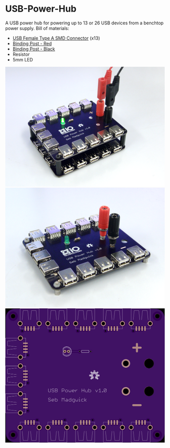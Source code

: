 USB-Power-Hub
=============

A USB power hub for powering up to 13 or 26 USB devices from a benchtop power supply.  Bill of materials:
* [USB Female Type A SMD Connector](https://www.sparkfun.com/products/9011) (x13)
* [Binding Post - Red](https://www.sparkfun.com/products/9739)
* [Binding Post - Black](https://www.sparkfun.com/products/9740)
* Resistor
* 5mm LED

<img src="https://raw.githubusercontent.com/xioTechnologies/USB-Power-Hub/master/Stacked%20PCB%20Photo.png"/>

<img src="https://raw.githubusercontent.com/xioTechnologies/USB-Power-Hub/master/Single%20PCB%20Photo.png"/>

<img src="https://raw.githubusercontent.com/xioTechnologies/USB-Power-Hub/master/OSH%20Park%20Preview.png"/>
